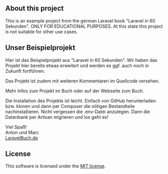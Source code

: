 ## About this project

This is an example project from the german Laravel book "Laravel in 60 Sekunden". ONLY FOR EDUCATIONAL PURPOSES. At this state this project is not suitable for other use cases.

## Unser Beispielprojekt

Hier ist das Beispielprojekt aus "Laravel in 60 Sekunden". Wir haben das Projekt hier bereits etwas erweitert und werden es ggf. auch noch in Zukunft fortführen.

Das Projekt ist zudem mit weiteren Kommentaren im Quellcode versehen.

Mehr Infos zum Projekt im Buch oder auf der Webseite zum Buch.

Die Installation des Projekts ist leicht. Einfach von GitHub herunterladen bzw. klonen und dann per Composer die nötigen Bestandteile nachinstallieren. Nicht vergessen die .env-Datei anzulegen. Dann die Datenbank per Artisan migrieren und los geht es!

Viel Spaß!  
Anton und Marc  
[LaravelBuch.de](http://www.laravelbuch.de)

## License

This software is licensed under the [MIT license](http://opensource.org/licenses/MIT).